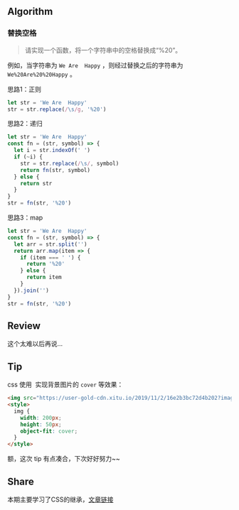 ## Algorithm

### 替换空格

> 请实现一个函数，将一个字符串中的空格替换成“%20”。

例如，当字符串为 `We Are  Happy` ，则经过替换之后的字符串为 `We%20Are%20%20Happy` 。

思路1：正则

```js
let str = 'We Are  Happy'
str = str.replace(/\s/g, '%20')
```
思路2：递归

```js
let str = 'We Are  Happy'
const fn = (str, symbol) => {
  let i = str.indexOf(' ')
  if (~i) {
    str = str.replace(/\s/, symbol)
    return fn(str, symbol)
  } else {
    return str
  }
}
str = fn(str, '%20')
```

思路3：map

```js
let str = 'We Are  Happy'
const fn = (str, symbol) => {
  let arr = str.split('')
  return arr.map(item => {
    if (item === ' ') {
      return '%20'
    } else {
      return item
    }
  }).join('')
}
str = fn(str, '%20')
```

## Review

这个太难以后再说...

## Tip

css 使用 <img> 实现背景图片的 `cover` 等效果：

```html
<img src="https://user-gold-cdn.xitu.io/2019/11/2/16e2b3bc72d4b202?imageView2/1/w/1304/h/734/q/85/format/webp/interlace/1">
<style>
  img {
    width: 200px;
    height: 50px;
    object-fit: cover;
  }
</style>
```

额，这次 tip 有点凑合，下次好好努力~~

## Share

本期主要学习了CSS的继承，[文章链接](https://juejin.im/post/5dcb89186fb9a04a752ba034)
